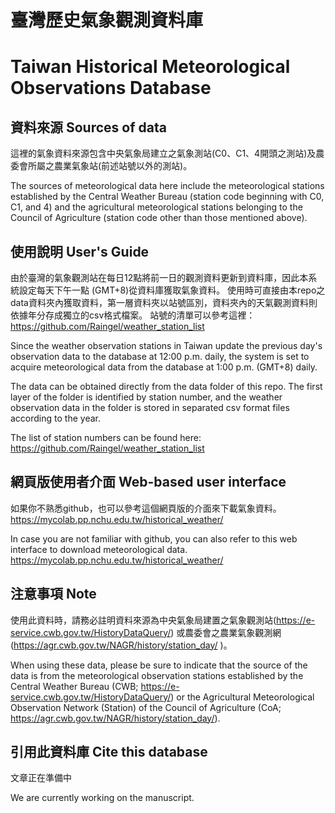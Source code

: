 # 臺灣歷史氣象觀測資料庫 
# Taiwan Historical Meteorological Observations Database

## 資料來源 Sources of data

這裡的氣象資料來源包含中央氣象局建立之氣象測站(C0、C1、4開頭之測站)及農委會所屬之農業氣象站(前述站號以外的測站)。

The sources of meteorological data here include the meteorological stations established by the Central Weather Bureau (station code beginning with C0, C1, and 4) and the agricultural meteorological stations belonging to the Council of Agriculture (station code other than those mentioned above).

## 使用說明 User's Guide

由於臺灣的氣象觀測站在每日12點將前一日的觀測資料更新到資料庫，因此本系統設定每天下午一點 (GMT+8)從資料庫獲取氣象資料。
使用時可直接由本repo之data資料夾內獲取資料，第一層資料夾以站號區別，資料夾內的天氣觀測資料則依據年分存成獨立的csv格式檔案。
站號的清單可以參考這裡：https://github.com/Raingel/weather_station_list

Since the weather observation stations in Taiwan update the previous day's observation data to the database at 12:00 p.m. daily, the system is set to acquire meteorological data from the database at 1:00 p.m. (GMT+8) daily.

The data can be obtained directly from the data folder of this repo. The first layer of the folder is identified by station number, and the weather observation data in the folder is stored in separated csv format files according to the year.

The list of station numbers can be found here: https://github.com/Raingel/weather_station_list

## 網頁版使用者介面 Web-based user interface

如果你不熟悉github，也可以參考這個網頁版的介面來下載氣象資料。
https://mycolab.pp.nchu.edu.tw/historical_weather/

In case you are not familiar with github, you can also refer to this web interface to download meteorological data.
https://mycolab.pp.nchu.edu.tw/historical_weather/

## 注意事項 Note

使用此資料時，請務必註明資料來源為中央氣象局建置之氣象觀測站(https://e-service.cwb.gov.tw/HistoryDataQuery/) 或農委會之農業氣象觀測網(https://agr.cwb.gov.tw/NAGR/history/station_day/ )。

When using these data, please be sure to indicate that the source of the data is from the meteorological observation stations established by the Central Weather Bureau (CWB; https://e-service.cwb.gov.tw/HistoryDataQuery/) or the Agricultural Meteorological Observation Network (Station) of the Council of Agriculture (CoA; https://agr.cwb.gov.tw/NAGR/history/station_day/).

## 引用此資料庫 Cite this database

文章正在準備中

We are currently working on the manuscript.
